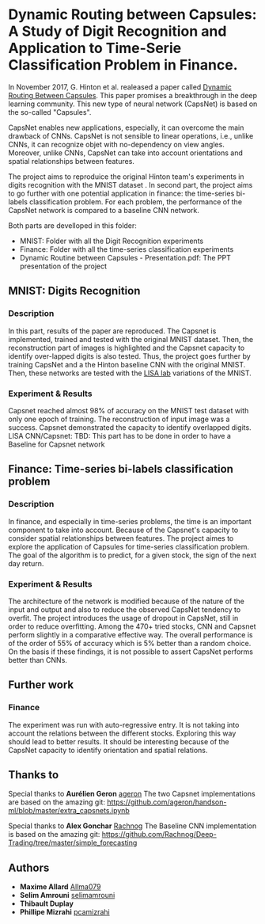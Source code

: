 # Dynamic Routing between Capsules: A Study of Digit Recognition and Application to Time-Serie Classification Problem in Finance.

In November 2017, G. Hinton et al. realeased a paper called [Dynamic Routing Between Capsules](https://arxiv.org/abs/1710.09829). This paper promises a breakthrough in the deep learning community. 
This new type of neural network (CapsNet) is based on the so-called "Capsules".

CapsNet enables new applications, especially, it can overcome the main drawback of CNNs. CapsNet is not sensible to linear operations, i.e., unlike CNNs, it can recognize objet with no-dependency on view angles. Moreover, unlike CNNs, CapsNet can take into account orientations and spatial relationships between features. 

The project aims to reproduice the original Hinton team's experiments in digits recognition with the MNIST dataset . In second part, the project aims to go further with one potential application in finance: the time-series bi-labels classification problem. For each problem, the performance of the CapsNet network is compared to a baseline CNN network.

Both parts are develloped in this folder:
- MNIST: Folder with all the Digit Recognition experiments 
- Finance: Folder with all the time-series classification experiments
- Dynamic Routine between Capsules - Presentation.pdf: The PPT presentation of the project 

## MNIST: Digits Recognition

### Description

In this part, results of the paper are reproduced. The Capsnet is implemented, trained and tested with the original MNIST dataset. Then, the reconstruction part of images is highlighted and the Capsnet capacity to identify over-lapped digits is also tested. 
Thus, the project goes further by training CapsNet and a the Hinton baseline CNN with the original MNIST. Then, these networks are tested with the [LISA lab](http://www.iro.umontreal.ca/~lisa/) variations of the MNIST. 

### Experiment & Results

Capsnet reached almost 98% of accuracy on the MNIST test dataset with only one epoch of training. 
The reconstruction of input image was a success. 
Capsnet demonstrated the capacity to identify overlapped digits. 
LISA CNN/Capsnet: TBD: This part has to be done in order to have a Baseline for Capsnet network

## Finance: Time-series bi-labels classification problem

### Description

In finance, and especially in time-series problems, the time is an important component to take into account. Because of the Capsnet's capacity to consider spatial relationships between features. The project aimes to explore the application of Capsules for time-series classification problem.
The goal of the algorithm is to predict, for a given stock, the sign of the next day return. 

### Experiment & Results

The architecture of the network is modified because of the nature of the input and output and also to reduce the observed CapsNet tendency to overfit.
The project introduces the usage of dropout in CapsNet, still in order to reduce overfitting.
Among the 470+ tried stocks, CNN and Capsnet perform slightly in a comparative effective way. 
The overall performance is of the order of 55% of accuracy which is 5% better than a random choice.
On the basis if these findings, it is not possible to assert CapsNet performs better than CNNs. 

## Further work

### Finance

The experiment was run with auto-regressive entry. It is not taking into account the relations between the different stocks. Exploring this way should lead to better results. It should be interesting because of the CapsNet capacity to identify orientation and spatial relations.  

## Thanks to

Special thanks to **Aurélien Geron** [ageron](https://github.com/ageron)
The two Capsnet implementations are based on the amazing git: https://github.com/ageron/handson-ml/blob/master/extra_capsnets.ipynb

Special thanks to **Alex Gonchar** [Rachnog](https://github.com/Rachnog)
The Baseline CNN implementation is based on the amazing git: https://github.com/Rachnog/Deep-Trading/tree/master/simple_forecasting

## Authors

* **Maxime Allard** [Allma079](https://github.com/Allma079)
* **Selim Amrouni** [selimamrouni](https://github.com/selimamrouni)
* **Thibault Duplay** 
* **Phillipe Mizrahi** [pcamizrahi](https://github.com/pcamizrahi)


